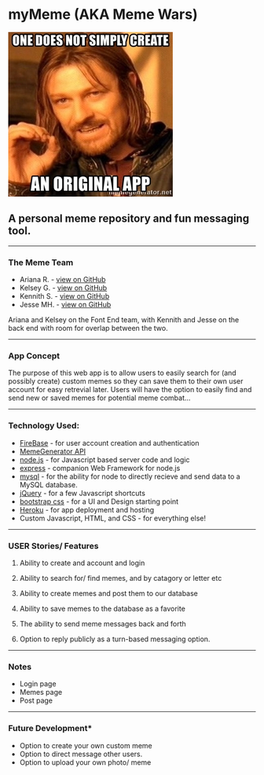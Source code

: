 # myMeme (AKA Meme Wars)
![Project2](public/images/test6.jpg)
## A personal meme repository and fun messaging tool.

- - -

### The Meme Team

 * Ariana R. - [view on GitHub](https://github.com/ReturnofVenus)
 * Kelsey G. - [view on GitHub](https://github.com/kels-gainer)
 * Kennith S. - [view on GitHub](https://github.com/KennethS13)
 * Jesse MH. - [view on GitHub](https://github.com/Gamlilorien)

 Ariana and Kelsey on the Font End team, with Kennith and Jesse on the back end with room for overlap between the two.

- - -

### App Concept
The purpose of this web app is to allow users to easily search for (and possibly create) custom memes so they can save them to their own user account for easy retrevial later. Users will have the option to easily find and send new or saved memes for potential meme combat...

- - -

### Technology Used:

  * [FireBase](https://firebase.google.com/docs/guides/?authuser=0) - for user account creation and authentication
  * [MemeGenerator API](http://version1.api.memegenerator.net/#JavaScript)
  * [node.js](https://nodejs.org/en/) - for Javascript based server code and logic
  * [express](https://expressjs.com/) - companion Web Framework for node.js
  * [mysql](https://www.npmjs.com/package/mysql) - for the ability for node to directly recieve and send data to a MySQL database.
  * [jQuery](https://jquery.com/) - for a few Javascript shortcuts
  * [bootstrap css](https://getbootstrap.com/) - for a UI and Design starting point
  * [Heroku](https://www.heroku.com/) - for app deployment and hosting
  * Custom Javascript, HTML, and CSS - for everything else!

- - -

### USER Stories/ Features

1. Ability to create and account and login

2. Ability to search for/ find memes, and by catagory or letter etc

3. Ability to create memes and post them to our database

4. Ability to save memes to the database as a favorite

5. The ability to send meme messages back and forth

6. Option to reply publicly as a turn-based messaging option.

- - -

### Notes

* Login page
* Memes page
* Post page

- - -

### Future Development*

* Option to create your own custom meme
* Option to direct message other users.
* Option to upload your own photo/ meme

